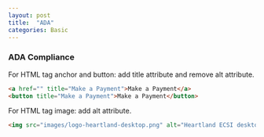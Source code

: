 ```yaml
---
layout: post
title:  "ADA"
categories: Basic
---
```


### ADA Compliance
For HTML tag anchor and button: add title attribute and remove alt attribute.

```html
<a href="" title="Make a Payment">Make a Payment</a>
<button title="Make a Payment">Make a Payment</button>
```

For HTML tag image: add alt attribute.

```html
<img src="images/logo-heartland-desktop.png" alt="Heartland ECSI desktop Logo">
```